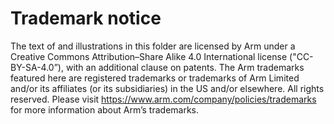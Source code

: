 <!-- SPDX-FileCopyrightText: Copyright 2021 Arm Limited and/or its affiliates <open-source-office@arm.com> -->
<!-- CC-BY-SA-4.0 AND Apache-Patent-License -->
<!-- See LICENSE.md file for details -->

# Trademark notice

The text of and illustrations in this folder are licensed by Arm
under a Creative Commons Attribution–Share Alike 4.0 International
license ("CC-BY-SA-4.0”), with an additional clause on patents.
The Arm trademarks featured here are registered trademarks or
trademarks of Arm Limited and/or its affiliates (or its subsidiaries) in the US and/or
elsewhere. All rights reserved. Please visit
https://www.arm.com/company/policies/trademarks for more information
about Arm’s trademarks.
